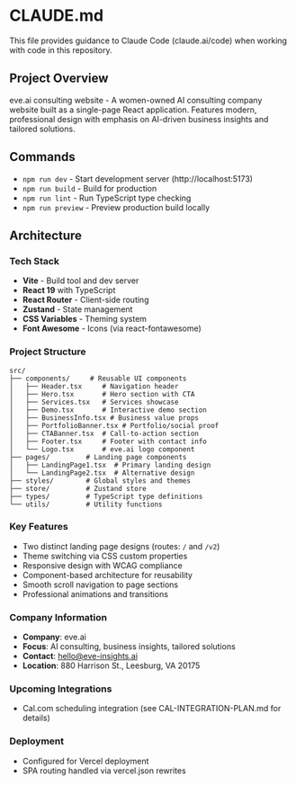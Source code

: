 # CLAUDE.md

This file provides guidance to Claude Code (claude.ai/code) when working with code in this repository.

## Project Overview

eve.ai consulting website - A women-owned AI consulting company website built as a single-page React application. Features modern, professional design with emphasis on AI-driven business insights and tailored solutions.

## Commands

- `npm run dev` - Start development server (http://localhost:5173)
- `npm run build` - Build for production
- `npm run lint` - Run TypeScript type checking
- `npm run preview` - Preview production build locally

## Architecture

### Tech Stack
- **Vite** - Build tool and dev server
- **React 19** with TypeScript
- **React Router** - Client-side routing
- **Zustand** - State management
- **CSS Variables** - Theming system
- **Font Awesome** - Icons (via react-fontawesome)

### Project Structure
```
src/
├── components/     # Reusable UI components
│   ├── Header.tsx     # Navigation header
│   ├── Hero.tsx       # Hero section with CTA
│   ├── Services.tsx   # Services showcase
│   ├── Demo.tsx       # Interactive demo section
│   ├── BusinessInfo.tsx # Business value props
│   ├── PortfolioBanner.tsx # Portfolio/social proof
│   ├── CTABanner.tsx  # Call-to-action section
│   ├── Footer.tsx     # Footer with contact info
│   └── Logo.tsx       # eve.ai logo component
├── pages/         # Landing page components
│   ├── LandingPage1.tsx  # Primary landing design
│   └── LandingPage2.tsx  # Alternative design
├── styles/        # Global styles and themes
├── store/         # Zustand store
├── types/         # TypeScript type definitions
└── utils/         # Utility functions
```

### Key Features
- Two distinct landing page designs (routes: `/` and `/v2`)
- Theme switching via CSS custom properties
- Responsive design with WCAG compliance
- Component-based architecture for reusability
- Smooth scroll navigation to page sections
- Professional animations and transitions

### Company Information
- **Company**: eve.ai
- **Focus**: AI consulting, business insights, tailored solutions
- **Contact**: hello@eve-insights.ai
- **Location**: 880 Harrison St., Leesburg, VA 20175

### Upcoming Integrations
- Cal.com scheduling integration (see CAL-INTEGRATION-PLAN.md for details)

### Deployment
- Configured for Vercel deployment
- SPA routing handled via vercel.json rewrites